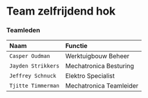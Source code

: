 # Team zelfrijdend hok

### Teamleden

| Naam      | Functie                         |
| :---------- | :----------------------------------- |
| `Casper Oudman`       | Werktuigbouw Beheer  |
| `Jayden Strikkers`       | Mechatronica Besturing |
| `Jeffrey Schnuck`    | Elektro Specialist |
| `Tjitte Timmerman`    | Mechatronica Teamleider |
